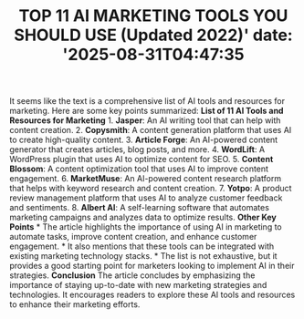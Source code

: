 ﻿---
title: "TOP 11 AI MARKETING TOOLS YOU SHOULD USE (Updated 2022)'
date: '2025-08-31T04:47:35"
category: "Markets"
summary: ""
slug: "top 11 ai marketing tools you should use updated 2022"
source_urls:
  - "https://techncruncher.blogspot.com/2022/07/top-10-ai-marketing-tools-you-should-use.html"
seo:
  title: "TOP 11 AI MARKETING TOOLS YOU SHOULD USE (Updated 2022) | Hash n Hedge'
  description: '"
  keywords: ["news", "markets", "brief"]
---
It seems like the text is a comprehensive list of AI tools and resources for marketing. Here are some key points summarized:  **List of 11 AI Tools and Resources for Marketing**  1. **Jasper**: An AI writing tool that can help with content creation. 2. **Copysmith**: A content generation platform that uses AI to create high-quality content. 3. **Article Forge**: An AI-powered content generator that creates articles, blog posts, and more. 4. **WordLift**: A WordPress plugin that uses AI to optimize content for SEO. 5. **Content Blossom**: A content optimization tool that uses AI to improve content engagement. 6. **MarketMuse**: An AI-powered content research platform that helps with keyword research and content creation. 7. **Yotpo**: A product review management platform that uses AI to analyze customer feedback and sentiments. 8. **Albert AI**: A self-learning software that automates marketing campaigns and analyzes data to optimize results.  **Other Key Points**  * The article highlights the importance of using AI in marketing to automate tasks, improve content creation, and enhance customer engagement. * It also mentions that these tools can be integrated with existing marketing technology stacks. * The list is not exhaustive, but it provides a good starting point for marketers looking to implement AI in their strategies.  **Conclusion**  The article concludes by emphasizing the importance of staying up-to-date with new marketing strategies and technologies. It encourages readers to explore these AI tools and resources to enhance their marketing efforts. 
